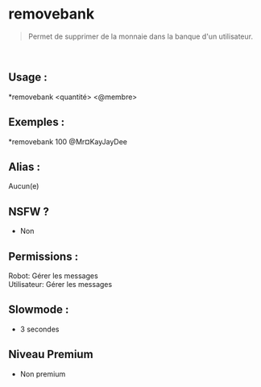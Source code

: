 # removebank

> Permet de supprimer de la monnaie dans la banque d'un utilisateur.

<br>

## Usage :

*removebank <quantité> <@membre>

## Exemples :

*removebank 100 @Mr¤KayJayDee

## Alias :

Aucun(e)

## NSFW ?

- Non

## Permissions :

Robot: Gérer les messages
<br>
Utilisateur: Gérer les messages

## Slowmode :

- 3 secondes

## Niveau Premium

- Non premium